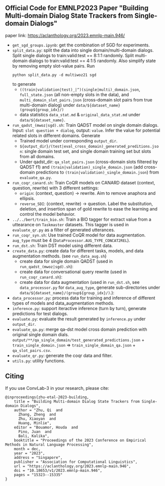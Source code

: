 ## Official Code for EMNLP2023 Paper "Building Multi-domain Dialog State Trackers from Single-domain Dialogs"

paper link: https://aclanthology.org/2023.emnlp-main.946/

- `get_sgd_groups.ipynb`: get the combination of SGD for experiments.
- `split_data.py`: split the data into single domain/multi-domain dialogs. Split single dialogs to train:valid:test == 8:1:1 randomly. Split multi-domain dialogs to train:valid:test == 4:1:5 randomly. Also simplify state by removing empty slot-value pairs. Run 
    ```
    python split_data.py -d multiwoz21 sgd
    ```
    to generate 
    - `((train|validation|test)_|^)(single|multi)_domain.json`, `full_state.json` (all non-empty slots in the data), and `multi_domain_slot_pairs.json` (cross-domain slot pairs from true multi-domain dialog) under `data/${dataset_name}(group${group_idx}/)`
    - data statistics `data_stat.md` & `original_data_stat.md` under `data/${dataset_name}`.
- `run_qadst_(mwoz|sgd).sh`: Train QADST model on single domain dialogs. Input: `slot question + dialog`, output: `value`. Infer the value for potential related slots in different domains. Generate 
    - Trained model under corresponding `output_dir`.
    - `${output_dir}/(test|eval_cross_domain)_generated_preditions.json`: single domain test set, and single domain training set but slots from all domains.
    - Under qadst_dir: `qa_slot_pairs.json` (cross-domain slots filtered by QADST f1) and `(train|validation)_single_domain.json` (add cross-domain predictions to `(train|validation)_single_domain.json`) from `evaluate_qa.py`.
- `run_coqr_canard.sh`: Train CoQR models on CANARD dataset (context, question, rewrite) with 3 different settings:
    - `origin`: (context, question) -> rewrite. Aim to remove anaphora and ellipsis.
    - `reverse_SDI`: (context, rewrite) -> question. Label the substitution, deletion, and insertion span of gold rewrite to ease the learning and control the model behavior.
- `../../bert/train_bio.sh`: Train a BIO tagger for extract value from a uttearance on `Taskmaster` datasets. This tagger is used in `evaluate_qr.py` as a filter of generated utterances.
- `run_coqr_syn.sh`: Use trained CoQR model for data augmentation. `aug_type` must be 4 (`DataProcessor.AUG_TYPE_CONCAT2REL`).
- `run_dst.sh`: Train DST model using different data.
- `create_data.py`: create data for different tasks, models, and data augmentation methods. (see `run_data_aug.sh`)
    - create data for single domain QADST (used in `run_qadst_(mwoz|sgd).sh`):
    - create data for conversational query rewrite (used in `run_coqr_canard.sh`):
    - create data for data augmentation (used in `run_dst.sh`, see `data_processor.py` for `data_aug_type`, generate sub-directories under `data/${dataset_name}/(group${group_idx}/)`.):
- `data_processor.py`: process data for training and inference of different types of models and data_augmentation methods.
- `inference.py`: support iteractive inference (turn by turn), generate predictions for test dialogs.
- `evaluate.py`: evaluate the result generated by `inference.py` under `output_dir`.
- `evaluate_qa.py`: merge qa-dst model cross domain prediction with original single domain dials. `output/**/qa_single_domain/test_generated_predictions.json` + `train_single_domain.json` => `train_single_domain_qa.json` + `qa_slot_pairs.csv`.
- `evaluate_qr.py`: generate the coqr data and filter.
- `utils.py`: utility functions.

## Citing

If you use ConvLab-3 in your research, please cite:

```
@inproceedings{zhu-etal-2023-building,
    title = "Building Multi-domain Dialog State Trackers from Single-domain Dialogs",
    author = "Zhu, Qi  and
      Zhang, Zheng  and
      Zhu, Xiaoyan  and
      Huang, Minlie",
    editor = "Bouamor, Houda  and
      Pino, Juan  and
      Bali, Kalika",
    booktitle = "Proceedings of the 2023 Conference on Empirical Methods in Natural Language Processing",
    month = dec,
    year = "2023",
    address = "Singapore",
    publisher = "Association for Computational Linguistics",
    url = "https://aclanthology.org/2023.emnlp-main.946",
    doi = "10.18653/v1/2023.emnlp-main.946",
    pages = "15323--15335"
}
```